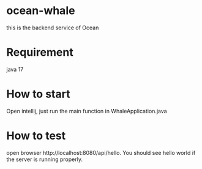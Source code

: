 # ocean-whale

this is the backend service of Ocean

# Requirement

java 17

# How to start

Open intellij, just run the main function in WhaleApplication.java

# How to test

open browser http://localhost:8080/api/hello. You should see hello world if the server is running properly.
